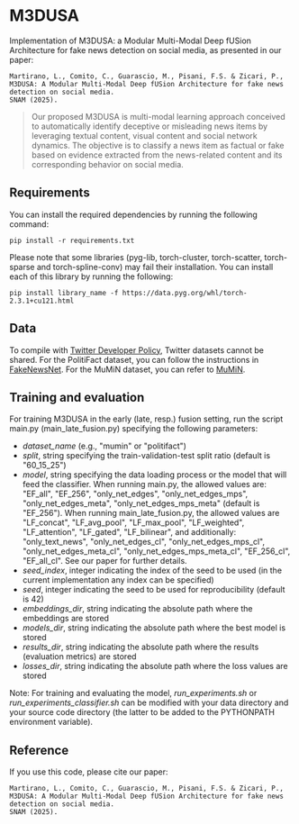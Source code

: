 # M3DUSA

Implementation of M3DUSA: a Modular Multi-Modal Deep fUSion Architecture for fake news detection on social media, as presented in our paper:
```
Martirano, L., Comito, C., Guarascio, M., Pisani, F.S. & Zicari, P.,
M3DUSA: A Modular Multi-Modal Deep fUSion Architecture for fake news detection on social media. 
SNAM (2025).
```

>Our proposed M3DUSA is multi-modal learning approach conceived to automatically identify deceptive or misleading news items by leveraging textual content, visual content and social network dynamics.
The objective is to classify a news item as factual or fake based on evidence extracted from the news-related content and its corresponding behavior on social media.

## Requirements
You can install the required dependencies by running the following command:
```
pip install -r requirements.txt
```

Please note that some libraries (pyg-lib, torch-cluster, torch-scatter, torch-sparse and torch-spline-conv) may fail their installation.
You can install each of this library by running the following:
```
pip install library_name -f https://data.pyg.org/whl/torch-2.3.1+cu121.html
```

## Data
To compile with [Twitter Developer Policy](https://developer.x.com/en/developer-terms/policy), Twitter datasets cannot be shared. 
For the PolitiFact dataset, you can follow the instructions in [FakeNewsNet](https://github.com/KaiDMML/FakeNewsNet).
For the MuMiN dataset, you can refer to [MuMiN](https://mumin-dataset.github.io/).


## Training and evaluation
For training M3DUSA in the early (late, resp.) fusion setting, run the script main.py (main_late_fusion.py) specifying the following parameters:
- *dataset_name* (e.g., "mumin" or "politifact")
- *split*, string specifying the train-validation-test split ratio (default is "60_15_25")
- *model*, string specifying the data loading process or the model that will feed the classifier.
   When running main.py, the allowed values are: "EF_all", "EF_256", "only_net_edges", "only_net_edges_mps", "only_net_edges_meta", "only_net_edges_mps_meta" (default is "EF_256"). 
   When running main_late_fusion.py, the allowed values are "LF_concat", "LF_avg_pool", "LF_max_pool", "LF_weighted", "LF_attention", "LF_gated", "LF_bilinear", and additionally: "only_text_news", "only_net_edges_cl", "only_net_edges_mps_cl", "only_net_edges_meta_cl", "only_net_edges_mps_meta_cl", "EF_256_cl", "EF_all_cl".
   See our paper for further details.
- *seed_index*, integer indicating the index of the seed to be used (in the current implementation any index can be specified)
- *seed*, integer indicating the seed to be used for reproducibility (default is 42)
- *embeddings_dir*, string indicating the absolute path where the embeddings are stored
- *models_dir*, string indicating the absolute path where the best model is stored
- *results_dir*, string indicating the absolute path where the results (evaluation metrics) are stored
- *losses_dir*, string indicating the absolute path where the loss values are stored

Note:
For training and evaluating the model, *run_experiments.sh* or *run_experiments_classifier.sh* can be modified with your data directory and your source code directory (the latter to be added to the PYTHONPATH environment variable).

## Reference
If you use this code, please cite our paper:

```
Martirano, L., Comito, C., Guarascio, M., Pisani, F.S. & Zicari, P.,
M3DUSA: A Modular Multi-Modal Deep fUSion Architecture for fake news detection on social media. 
SNAM (2025).
```


 


